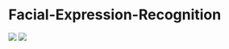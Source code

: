 # Facial-Expression-Recognition

<img src = '../main/Data/index.png'>

<img src = '../main/Data/loss_acc.png'>
